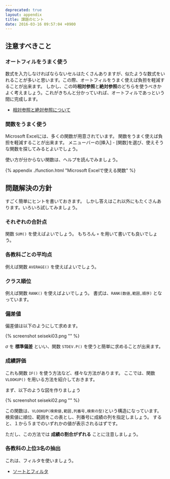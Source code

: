 ```yaml
---
deprecated: true
layout: appendix
title: 課題のヒント
date: 2016-03-16 09:57:04 +0900
---
```



注意すべきこと
--------------

### オートフィルをうまく使う

数式を入力しなければならないセルはたくさんありますが、似たような数式をいれることが多いと思います。この際、オートフィルをうまく使えば負担を軽減することが出来ます。
しかし、この時**相対参照**と**絶対参照**のどちらを使うべきかよく考えましょう。これがきちんと分かっていれば、オートフィルであっという間に完成します。

-   [相対参照と絶対参照について](../02/index.html)

### 関数をうまく使う

Microsoft Excelには、多くの関数が用意されています。
関数をうまく使えば負担を軽減することが出来ます。
メニューバーの[挿入] - [関数]を選び、使えそうな関数を探してみるとよいでしょう。

使い方が分からない関数は、ヘルプを読んでみましょう。

{% appendix ./function.html "Microsoft Excelで使える関数" %}


問題解決の方針
--------------

すごく簡単にヒントを書いておきます。
しかし答えはこれ以外にもたくさんあります。いろいろ試してみましょう。

### それぞれの合計点

関数 `SUM()` を使えばよいでしょう。
もちろん `+` を用いて書いても良いでしょう。

### 各教科ごとの平均点

例えば関数 `AVERAGE()` を使えばよいでしょう。

### クラス順位

例えば関数 `RANK()` を使えばよいでしょう。
書式は、`RANK(数値,範囲,順序)` となっています。

### 偏差値

偏差値は以下のようにして求めます。

{% screenshot seiseki03.png "" %}

$\sigma$ を **標準偏差** といい、関数 `STDEV.P()` を使うと簡単に求めることが出来ます。

### 成績評価

これも関数 `IF()` を使う方法など、様々な方法があります。
ここでは、関数 `VLOOKUP()` を用いる方法を紹介しておきます。

まず、以下のような図を作りましょう

{% screenshot seiseki02.png "" %}

この関数は、`VLOOKUP(検索値,範囲,列番号,検索の型)`という構造になっています。
検索値に順位、範囲をこの表とし、列番号に成績の列を指定しましょう。
すると、１から５までのいずれかの値が表示されるはずです。

ただし、この方法では **成績の割合がずれる** ことに注意しましょう。

### 各教科の上位3名の抽出

これは、フィルタを使いましょう。

-   [ソートとフィルタ](../03/index.html)

